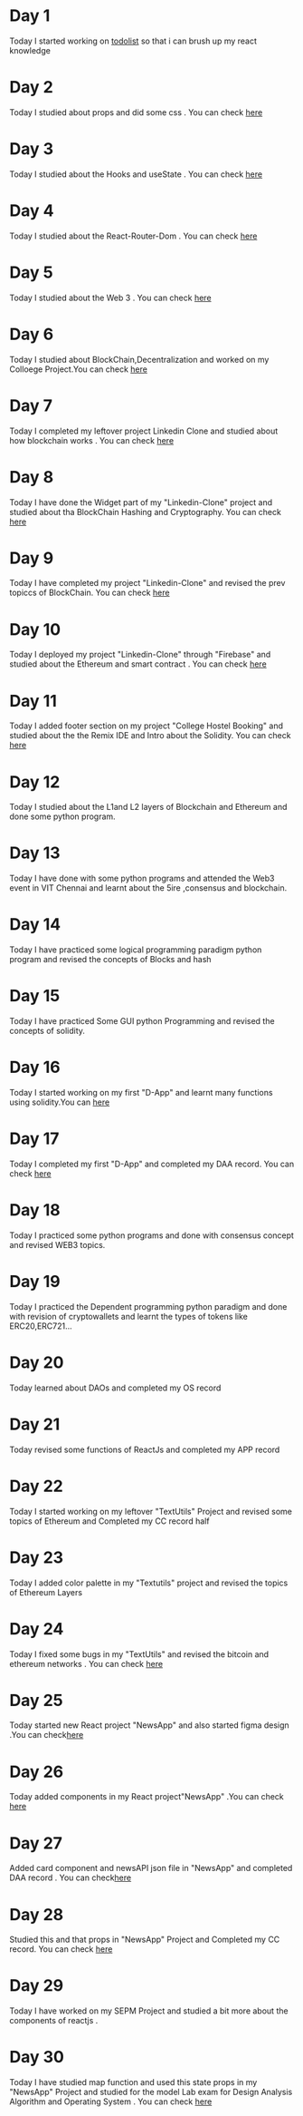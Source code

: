 # Day 1
Today I started working on [todolist](https://github.com/RounakRajSingh620/ToDo-lists) so that i can brush up my react knowledge

# Day 2
Today I studied about props and did some css . You can check [here](https://github.com/RounakRajSingh620/ToDo-lists/commit/a3872844ca2da87cc90f1114420f3383d12ed967) 

# Day 3
Today I studied about the Hooks and useState . You can check [here](https://github.com/RounakRajSingh620/ToDo-lists/commit/0efee9503c85ccb22c02f9d4cce4148758d8bfd8)

# Day 4
Today I studied about the React-Router-Dom . You can check [here](https://github.com/RounakRajSingh620/ToDo-lists/commit/2cf0028c30b3588d90ecdc85cc573185f3e7bae7)

# Day 5
Today I studied about the Web 3 . You can check [here](https://learnweb3.io/)

# Day 6
Today I studied about BlockChain,Decentralization and worked on my Colloege Project.You can check [here](https://github.com/RounakRajSingh620/College-Hostel-Booking-/commit/cc8e04e2a53ad37c3d984b35e46e6eee0cb115c4)

# Day 7
Today I completed my leftover project Linkedin Clone and studied about how blockchain works . You can check [here](https://github.com/RounakRajSingh620/LinkedIn-Clone/commit/a909c5cf1c1ba90d28415a76e4e3df31fefcc94c)

# Day 8
Today I have done the Widget part of my "Linkedin-Clone" project and studied about tha BlockChain Hashing  and  Cryptography. You can check [here](https://github.com/RounakRajSingh620/LinkedIn-Clone/commit/1401527b19b2d3b0974d8455712724ea5a43b504)

# Day 9
Today I have completed my project "Linkedin-Clone" and revised the prev topiccs of BlockChain. You can check [here]( https://github.com/RounakRajSingh620/LinkedIn-Clone/commit/b2fce53f906a005ea432f3d65e4756b68501210c)

# Day 10
Today I  deployed my project "Linkedin-Clone" through "Firebase" and studied about the Ethereum and smart contract . You can check [here](https://github.com/RounakRajSingh620/LinkedIn-Clone/commit/c610e854d9771f1fa1dea0d3afec8d52b7102842)

# Day 11
Today I added footer section on my project "College Hostel Booking" and studied about the the Remix IDE and Intro about the Solidity. You can  check [here](https://github.com/RounakRajSingh620/College-Hostel-Booking-/commit/add629a35327ea9efca43738c8bdac73bdc629b5)  

# Day 12
Today I studied about the L1and L2 layers of Blockchain and Ethereum and done some python program.

# Day 13
Today I have done with some python programs and attended the Web3 event in VIT Chennai and learnt about the 5ire ,consensus and blockchain.  

# Day 14
Today I have practiced some logical programming paradigm python program and revised the concepts of Blocks and hash

# Day 15
Today I have practiced Some GUI python Programming and revised the concepts of solidity.

# Day 16
Today I started working on my first "D-App" and learnt many functions using solidity.You can [here](https://github.com/RounakRajSingh620/D-App/commit/4eb84cdaaddaefd909fce7419b1c825443203787)

# Day 17
Today I completed my first "D-App" and completed my DAA record. You can check [here](https://github.com/RounakRajSingh620/D-App/commit/177dd776da4edad3b49595a42078824c02bf929c)

# Day 18
Today I practiced some python programs and done with consensus concept and revised WEB3 topics.

# Day 19
Today I practiced the Dependent programming python paradigm and done with revision of cryptowallets and learnt the types of tokens like ERC20,ERC721...

# Day 20
Today learned about DAOs and completed my OS record

# Day 21
Today revised some functions of ReactJs and completed my APP record

# Day 22
Today I started working on my leftover "TextUtils" Project and revised some topics of Ethereum and Completed my CC record half

# Day 23
Today I added color palette in my "Textutils" project and revised the topics of Ethereum Layers 

# Day 24
Today I fixed some bugs in my "TextUtils" and revised the bitcoin and ethereum networks . You can check [here](https://github.com/RounakRajSingh620/Textutils/commit/3941a5d981b6f57a132077664f333e94eabea9f2)

# Day 25
Today started new React project "NewsApp" and also started figma design .You can check[here](https://github.com/RounakRajSingh620/NewsApp/commit/ab5bca7d9974ee8e4b8373a655d0f506ddf690ff)

# Day 26
Today added components in my React project"NewsApp" .You can check [here](https://github.com/RounakRajSingh620/NewsApp/commit/aad704f74d8b9a7a6135bf239d45207b77cd77f9)

# Day 27
Added card component and newsAPI json file in "NewsApp" and completed DAA record . You can check[here](https://github.com/RounakRajSingh620/NewsApp/commit/6eb3d8549ebb1cc37fdf0c5512eb65e4928cd95c)

# Day 28
Studied this and that props in "NewsApp" Project and Completed my CC record. You can check [here](https://github.com/RounakRajSingh620/NewsApp/commit/23c1e9f776234219a2575d7d97fe0a7e804b1794)

# Day 29
Today I have worked on my SEPM Project and studied a bit more about the components of reactjs .

# Day 30
Today I have studied map function and used this state props in my "NewsApp" Project and studied for the model Lab exam for Design Analysis Algorithm and Operating System . You can check [here](https://github.com/RounakRajSingh620/NewsApp/commit/e6801842aae2993a4759a66aa5f119ed5861e2a0)
